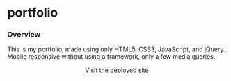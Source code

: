# portfolio

### Overview

This is my portfolio, made using only HTML5, CSS3, JavaScript, and jQuery.  Mobile responsive without using a framework, only a few media queries.

<p align="center"><a href=https://alex-engelmann.github.io/portfolio/> Visit the deployed site</a></p>

